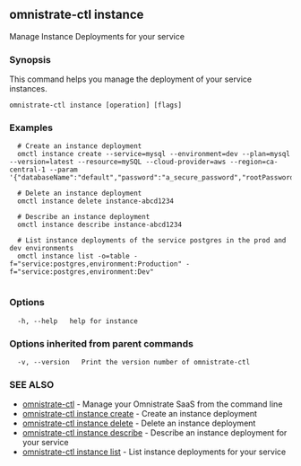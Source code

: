 ## omnistrate-ctl instance

Manage Instance Deployments for your service

### Synopsis

This command helps you manage the deployment of your service instances.

```
omnistrate-ctl instance [operation] [flags]
```

### Examples

```
  # Create an instance deployment
  omctl instance create --service=mysql --environment=dev --plan=mysql --version=latest --resource=mySQL --cloud-provider=aws --region=ca-central-1 --param '{"databaseName":"default","password":"a_secure_password","rootPassword":"a_secure_root_password","username":"user"}'

  # Delete an instance deployment
  omctl instance delete instance-abcd1234

  # Describe an instance deployment
  omctl instance describe instance-abcd1234

  # List instance deployments of the service postgres in the prod and dev environments
  omctl instance list -o=table -f="service:postgres,environment:Production" -f="service:postgres,environment:Dev"


```

### Options

```
  -h, --help   help for instance
```

### Options inherited from parent commands

```
  -v, --version   Print the version number of omnistrate-ctl
```

### SEE ALSO

* [omnistrate-ctl](omnistrate-ctl.md)	 - Manage your Omnistrate SaaS from the command line
* [omnistrate-ctl instance create](omnistrate-ctl_instance_create.md)	 - Create an instance deployment
* [omnistrate-ctl instance delete](omnistrate-ctl_instance_delete.md)	 - Delete an instance deployment
* [omnistrate-ctl instance describe](omnistrate-ctl_instance_describe.md)	 - Describe an instance deployment for your service
* [omnistrate-ctl instance list](omnistrate-ctl_instance_list.md)	 - List instance deployments for your service

